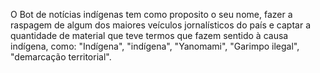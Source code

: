 O Bot de notícias indígenas tem como proposito o seu nome, fazer a raspagem de algum dos maiores veículos jornalísticos do país e captar a quantidade de material que teve termos que fazem sentido à causa indígena, como: "Indígena", "indígena", "Yanomami", "Garimpo ilegal", "demarcação territorial".
